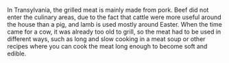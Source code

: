 In Transylvania, the grilled meat is mainly made from pork. Beef did not enter the culinary areas, due to the fact that cattle were more useful around the house than a pig, and lamb is used mostly around Easter. When the time came for a cow, it was already too old to grill, so the meat had to be used in different ways, such as long and slow cooking in a meat soup or other recipes where you can cook the meat long enough to become soft and edible.